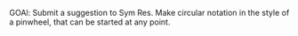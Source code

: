 GOAl:
Submit a suggestion to Sym Res. Make circular notation in the style of a pinwheel, that can be started at any point.